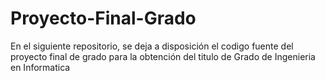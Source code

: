# Proyecto-Final-Grado
En el siguiente repositorio, se deja a disposición el codigo fuente del proyecto final de grado para la obtención del titulo de Grado de Ingenieria en Informatica
